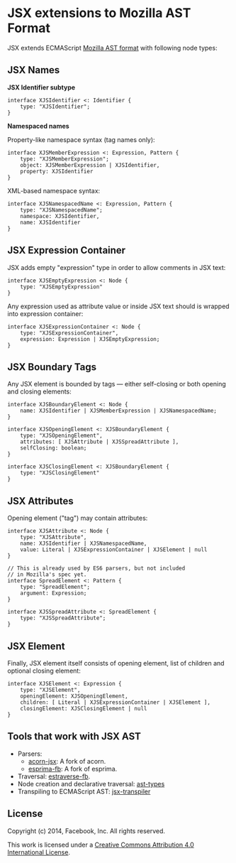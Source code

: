JSX extensions to Mozilla AST Format
====================================

JSX extends ECMAScript [Mozilla AST format](https://developer.mozilla.org/en-US/docs/Mozilla/Projects/SpiderMonkey/Parser_API) with following node types:

JSX Names
---------

__JSX Identifier subtype__

```
interface XJSIdentifier <: Identifier {
    type: "XJSIdentifier";
}
```

__Namespaced names__

Property-like namespace syntax (tag names only):

```
interface XJSMemberExpression <: Expression, Pattern {
    type: "XJSMemberExpression";
    object: XJSMemberExpression | XJSIdentifier,
    property: XJSIdentifier
}
```

XML-based namespace syntax:

```
interface XJSNamespacedName <: Expression, Pattern {
    type: "XJSNamespacedName";
    namespace: XJSIdentifier,
    name: XJSIdentifier
}
```

JSX Expression Container
------------------------

JSX adds empty "expression" type in order to allow comments in JSX text:

```
interface XJSEmptyExpression <: Node {
    type: "XJSEmptyExpression"
}
```

Any expression used as attribute value or inside JSX text should is wrapped into expression container:

```
interface XJSExpressionContainer <: Node {
    type: "XJSExpressionContainer",
    expression: Expression | XJSEmptyExpression;
}
```

JSX Boundary Tags
-----------------

Any JSX element is bounded by tags &mdash; either self-closing or both opening and closing elements:

```
interface XJSBoundaryElement <: Node {
    name: XJSIdentifier | XJSMemberExpression | XJSNamespacedName;
}

interface XJSOpeningElement <: XJSBoundaryElement {
    type: "XJSOpeningElement",
    attributes: [ XJSAttribute | XJSSpreadAttribute ],
    selfClosing: boolean;
}

interface XJSClosingElement <: XJSBoundaryElement {
    type: "XJSClosingElement"
}
```

JSX Attributes
--------------

Opening element ("tag") may contain attributes:

```
interface XJSAttribute <: Node {
    type: "XJSAttribute",
    name: XJSIdentifier | XJSNamespacedName,
    value: Literal | XJSExpressionContainer | XJSElement | null
}

// This is already used by ES6 parsers, but not included
// in Mozilla's spec yet.
interface SpreadElement <: Pattern {
    type: "SpreadElement";
    argument: Expression;
}

interface XJSSpreadAttribute <: SpreadElement {
    type: "XJSSpreadAttribute";
}
```

JSX Element
-----------

Finally, JSX element itself consists of opening element, list of children and optional closing element:

```
interface XJSElement <: Expression {
    type: "XJSElement",
    openingElement: XJSOpeningElement,
    children: [ Literal | XJSExpressionContainer | XJSElement ],
    closingElement: XJSClosingElement | null
}
```

Tools that work with JSX AST
----------------------------

* Parsers:
  - [acorn-jsx](https://github.com/RReverser/acorn-jsx): A fork of acorn.
  - [esprima-fb](https://github.com/facebook/esprima): A fork of esprima.
* Traversal: [estraverse-fb](https://github.com/RReverser/estraverse-fb).
* Node creation and declarative traversal: [ast-types](https://github.com/benjamn/ast-types)
* Transpiling to ECMAScript AST: [jsx-transpiler](https://github.com/RReverser/jsx-transpiler)

License
-------

Copyright (c) 2014, Facebook, Inc.
All rights reserved.

This work is licensed under a [Creative Commons Attribution 4.0
International License](http://creativecommons.org/licenses/by/4.0/).
